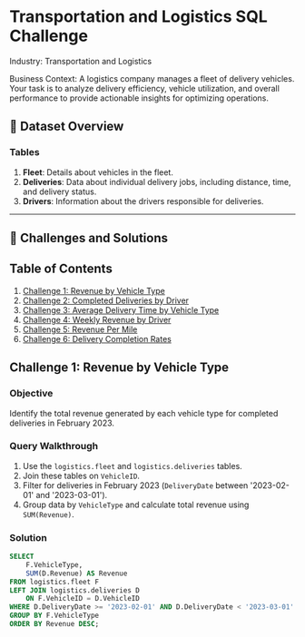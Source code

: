 # Transportation and Logistics SQL Challenge

Industry: Transportation and Logistics

Business Context: A logistics company manages a fleet of delivery vehicles. 
Your task is to analyze delivery efficiency, vehicle utilization, and overall performance to provide actionable insights for optimizing operations.

## 📂 **Dataset Overview**

### **Tables**
1. **Fleet**: Details about vehicles in the fleet.
2. **Deliveries**: Data about individual delivery jobs, including distance, time, and delivery status.
3. **Drivers**: Information about the drivers responsible for deliveries.

---

## 📝 **Challenges and Solutions**
## Table of Contents
1. [Challenge 1: Revenue by Vehicle Type](#challenge-1-revenue-by-vehicle-type)
2. [Challenge 2: Completed Deliveries by Driver](#challenge-2-completed-deliveries-by-driver)
3. [Challenge 3: Average Delivery Time by Vehicle Type](#challenge-3-average-delivery-time-by-vehicle-type)
4. [Challenge 4: Weekly Revenue by Driver](#challenge-4-weekly-revenue-by-driver)
5. [Challenge 5: Revenue Per Mile](#challenge-5-revenue-per-mile)
6. [Challenge 6: Delivery Completion Rates](#challenge-6-delivery-completion-rates)

## Challenge 1: Revenue by Vehicle Type

### Objective
Identify the total revenue generated by each vehicle type for completed deliveries in February 2023.

### Query Walkthrough
1. Use the `logistics.fleet` and `logistics.deliveries` tables.
2. Join these tables on `VehicleID`.
3. Filter for deliveries in February 2023 (`DeliveryDate` between '2023-02-01' and '2023-03-01').
4. Group data by `VehicleType` and calculate total revenue using `SUM(Revenue)`.

### Solution
```sql
SELECT  
    F.VehicleType,
    SUM(D.Revenue) AS Revenue
FROM logistics.fleet F 
LEFT JOIN logistics.deliveries D 
    ON F.VehicleID = D.VehicleID
WHERE D.DeliveryDate >= '2023-02-01' AND D.DeliveryDate < '2023-03-01'
GROUP BY F.VehicleType
ORDER BY Revenue DESC;
```
